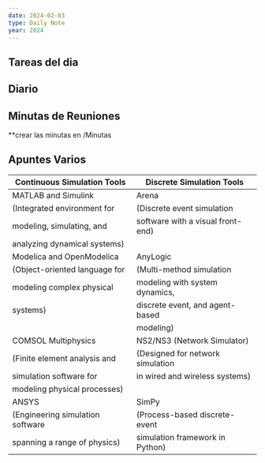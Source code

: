 ```yaml
---
date: 2024-02-03
type: Daily Note
year: 2024
---
```


## Tareas del dia

## Diario

## Minutas de Reuniones
**crear las minutas en /Minutas

## Apuntes Varios


| Continuous Simulation Tools | Discrete Simulation Tools |
| ---- | ---- |
| MATLAB and Simulink | Arena |
| (Integrated environment for | (Discrete event simulation |
| modeling, simulating, and | software with a visual front-end) |
| analyzing dynamical systems) |  |
| Modelica and OpenModelica | AnyLogic |
| (Object-oriented language for | (Multi-method simulation |
| modeling complex physical | modeling with system dynamics, |
| systems) | discrete event, and agent-based |
|  | modeling) |
| COMSOL Multiphysics | NS2/NS3 (Network Simulator) |
| (Finite element analysis and | (Designed for network simulation |
| simulation software for | in wired and wireless systems) |
| modeling physical processes) |  |
| ANSYS | SimPy |
| (Engineering simulation software | (Process-based discrete-event |
| spanning a range of physics) | simulation framework in Python) |
